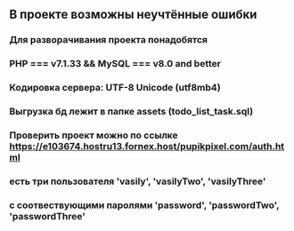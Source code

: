 ## В проекте возможны неучтённые ошибки
### Для разворачивания проекта понадобятся
### PHP === v7.1.33 && MySQL === v8.0 and better
### Кодировка сервера: UTF-8 Unicode (utf8mb4)
### Выгрузка бд лежит в папке assets (todo_list_task.sql)
### Проверить проект можно по ссылке https://e103674.hostru13.fornex.host/pupikpixel.com/auth.html
### есть три пользователя 'vasily', 'vasilyTwo', 'vasilyThree'
### с соотвествующими паролями 'password', 'passwordTwo', 'passwordThree'